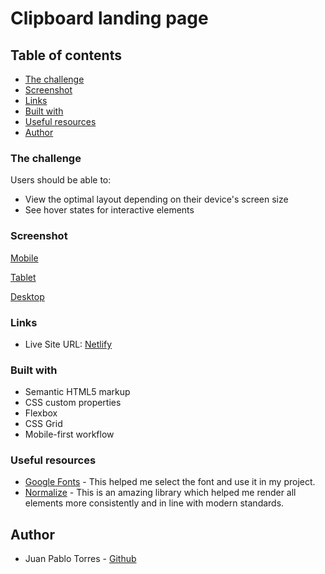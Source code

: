 # Clipboard landing page

## Table of contents

  - [The challenge](#the-challenge)
  - [Screenshot](#screenshot)
  - [Links](#links)
  - [Built with](#built-with)
  - [Useful resources](#useful-resources)
  - [Author](#author)

### The challenge

Users should be able to:

- View the optimal layout depending on their device's screen size
- See hover states for interactive elements

### Screenshot

[Mobile](assets/images/mobile.png)

[Tablet](assets/images/tablet.png)

[Desktop](assets/images/desktop.png)

### Links

- Live Site URL: [Netlify](https://clipboard-landing-page-test.netlify.app/)

### Built with

- Semantic HTML5 markup
- CSS custom properties
- Flexbox
- CSS Grid 
- Mobile-first workflow

### Useful resources

- [Google Fonts](https://fonts.google.com/) - This helped me select the font and use it in my project.
- [Normalize](https://necolas.github.io/normalize.css/) - This is an amazing library which helped me render all elements more consistently and in line with modern standards.

## Author

- Juan Pablo Torres - [Github](https://github.com/juanptsanchez)
